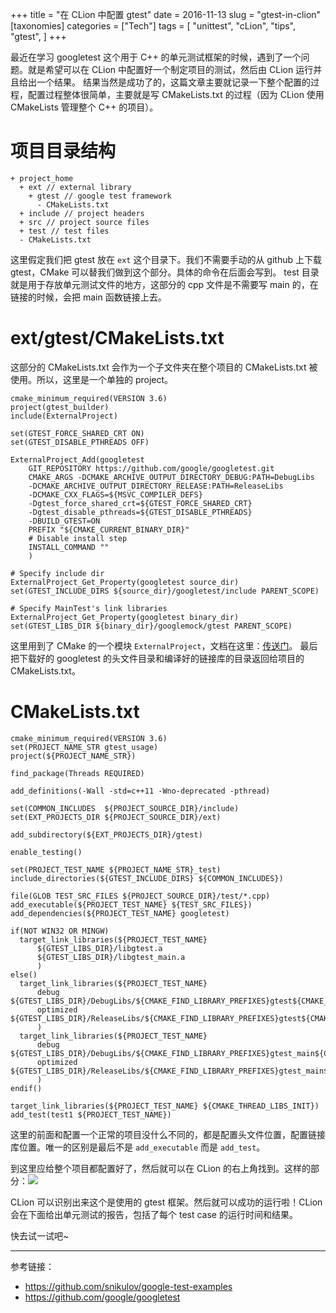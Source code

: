+++
title = "在 CLion 中配置 gtest"
date = 2016-11-13
slug = "gtest-in-clion"
[taxonomies]
categories =  ["Tech"]
tags = [
  "unittest",
  "cLion",
  "tips",
  "gtest",
]
+++

最近在学习 googletest 这个用于 C++ 的单元测试框架的时候，遇到了一个问题。就是希望可以在 CLion 中配置好一个制定项目的测试，然后由 CLion 运行并且给出一个结果。
结果当然是成功了的，这篇文章主要就记录一下整个配置的过程，配置过程整体很简单，主要就是写 CMakeLists.txt 的过程（因为 CLion 使用 CMakeLists 管理整个 C++ 的项目）。

# 项目目录结构
```
+ project_home
  + ext // external library
    + gtest // google test framework
	  - CMakeLists.txt
  + include // project headers
  + src // project source files
  + test // test files
  - CMakeLists.txt
```

<!-- more -->

这里假定我们把 gtest 放在 `ext` 这个目录下。我们不需要手动的从 github 上下载 gtest，CMake 可以替我们做到这个部分。具体的命令在后面会写到。
test 目录就是用于存放单元测试文件的地方，这部分的 cpp 文件是不需要写 main 的，在链接的时候，会把 main 函数链接上去。

# ext/gtest/CMakeLists.txt
这部分的 CMakeLists.txt 会作为一个子文件夹在整个项目的 CMakeLists.txt 被使用。所以，这里是一个单独的 project。

```
cmake_minimum_required(VERSION 3.6)
project(gtest_builder)
include(ExternalProject)

set(GTEST_FORCE_SHARED_CRT ON)
set(GTEST_DISABLE_PTHREADS OFF)

ExternalProject_Add(googletest
    GIT_REPOSITORY https://github.com/google/googletest.git
    CMAKE_ARGS -DCMAKE_ARCHIVE_OUTPUT_DIRECTORY_DEBUG:PATH=DebugLibs
    -DCMAKE_ARCHIVE_OUTPUT_DIRECTORY_RELEASE:PATH=ReleaseLibs
    -DCMAKE_CXX_FLAGS=${MSVC_COMPILER_DEFS}
    -Dgtest_force_shared_crt=${GTEST_FORCE_SHARED_CRT}
    -Dgtest_disable_pthreads=${GTEST_DISABLE_PTHREADS}
    -DBUILD_GTEST=ON
    PREFIX "${CMAKE_CURRENT_BINARY_DIR}"
    # Disable install step
    INSTALL_COMMAND ""
    )

# Specify include dir
ExternalProject_Get_Property(googletest source_dir)
set(GTEST_INCLUDE_DIRS ${source_dir}/googletest/include PARENT_SCOPE)

# Specify MainTest's link libraries
ExternalProject_Get_Property(googletest binary_dir)
set(GTEST_LIBS_DIR ${binary_dir}/googlemock/gtest PARENT_SCOPE)
```

这里用到了 CMake 的一个模块 `ExternalProject`，文档在这里：[传送门](https://cmake.org/cmake/help/v3.7/module/ExternalProject.html)。
最后把下载好的 googletest 的头文件目录和编译好的链接库的目录返回给项目的 CMakeLists.txt。

# CMakeLists.txt

```
cmake_minimum_required(VERSION 3.6)
set(PROJECT_NAME_STR gtest_usage)
project(${PROJECT_NAME_STR})

find_package(Threads REQUIRED)

add_definitions(-Wall -std=c++11 -Wno-deprecated -pthread)

set(COMMON_INCLUDES  ${PROJECT_SOURCE_DIR}/include)
set(EXT_PROJECTS_DIR ${PROJECT_SOURCE_DIR}/ext)

add_subdirectory(${EXT_PROJECTS_DIR}/gtest)

enable_testing()

set(PROJECT_TEST_NAME ${PROJECT_NAME_STR}_test)
include_directories(${GTEST_INCLUDE_DIRS} ${COMMON_INCLUDES})

file(GLOB TEST_SRC_FILES ${PROJECT_SOURCE_DIR}/test/*.cpp)
add_executable(${PROJECT_TEST_NAME} ${TEST_SRC_FILES})
add_dependencies(${PROJECT_TEST_NAME} googletest)

if(NOT WIN32 OR MINGW)
  target_link_libraries(${PROJECT_TEST_NAME}
      ${GTEST_LIBS_DIR}/libgtest.a
      ${GTEST_LIBS_DIR}/libgtest_main.a
      )
else()
  target_link_libraries(${PROJECT_TEST_NAME}
      debug ${GTEST_LIBS_DIR}/DebugLibs/${CMAKE_FIND_LIBRARY_PREFIXES}gtest${CMAKE_FIND_LIBRARY_SUFFIXES}
      optimized ${GTEST_LIBS_DIR}/ReleaseLibs/${CMAKE_FIND_LIBRARY_PREFIXES}gtest${CMAKE_FIND_LIBRARY_SUFFIXES}
      )
  target_link_libraries(${PROJECT_TEST_NAME}
      debug ${GTEST_LIBS_DIR}/DebugLibs/${CMAKE_FIND_LIBRARY_PREFIXES}gtest_main${CMAKE_FIND_LIBRARY_SUFFIXES}
      optimized ${GTEST_LIBS_DIR}/ReleaseLibs/${CMAKE_FIND_LIBRARY_PREFIXES}gtest_main${CMAKE_FIND_LIBRARY_SUFFIXES}
      )
endif()

target_link_libraries(${PROJECT_TEST_NAME} ${CMAKE_THREAD_LIBS_INIT})
add_test(test1 ${PROJECT_TEST_NAME})
```

这里的前面和配置一个正常的项目没什么不同的，都是配置头文件位置，配置链接库位置。唯一的区别是最后不是 `add_executable` 而是 `add_test`。

到这里应给整个项目都配置好了，然后就可以在 CLion 的右上角找到。这样的部分：![](http://7vijdo.com1.z0.glb.clouddn.com/image/autoupload/gtest-in-clion-1.jpg)

CLion 可以识别出来这个是使用的 gtest 框架。然后就可以成功的运行啦！CLion 会在下面给出单元测试的报告，包括了每个 test case 的运行时间和结果。

快去试一试吧~

--------------

参考链接：

- https://github.com/snikulov/google-test-examples
- https://github.com/google/googletest